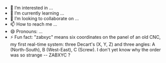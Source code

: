 - 👀 I’m interested in ...
- 🌱 I’m currently learning ...
- 💞️ I’m looking to collaborate on ...
- 📫 How to reach me ...
- 😄 Pronouns: ...
- ⚡ Fun fact: "zabxyc" means six coordinates on the panel of an old CNC, my first real-time system: three Decart's (X, Y, Z) and three angles: A (North-South), B (West-East), C (Screw). I don't yet know why the order was so strange -- ZABXYC ?


